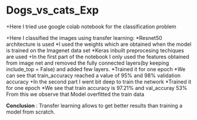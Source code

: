 # Dogs_vs_cats_Exp
+Here I tried use google colab notebook for the classification problem

+Here I classified the images using transfer learning:
  *Resnet50 architecture is used
  *I used the weights which are obtained when the model is trained on the Imagenet data set
  *Keras inbuilt preprocesing techiques are used
+In the first part of the notebook I only used the features obtained from image net and 
removed the fully connected layers(by keeping include_top = False) and added few layers.
  *Trained it for one epoch
  *We can see that train_accuracy reached a value of 95%  and 98% validation accuracy
+In the second part I went bit deep to train the network
  *Trained it for one epoch
  *We see that train accuracy is 97.21% and val_accuray 53%
  From this we observe that  Model overfitted the train data

**Conclusion** : Transfer learning allows to get better results than training a model from scratch.

  
